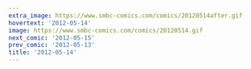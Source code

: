 ```yaml
---
extra_image: https://www.smbc-comics.com/comics/20120514after.gif
hovertext: '2012-05-14'
image: https://www.smbc-comics.com/comics/20120514.gif
next_comic: '2012-05-15'
prev_comic: '2012-05-13'
title: '2012-05-14'
---
```


